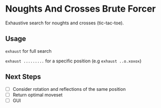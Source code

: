 # Noughts And Crosses Brute Forcer
Exhaustive search for noughts and crosses (tic-tac-toe).

## Usage
`exhaust` for full search

`exhaust .........` for a specific position (e.g `exhaust ..o.xoxox`)

## Next Steps
- [ ] Consider rotation and reflections of the same position
- [ ] Return optimal moveset
- [ ] GUI
